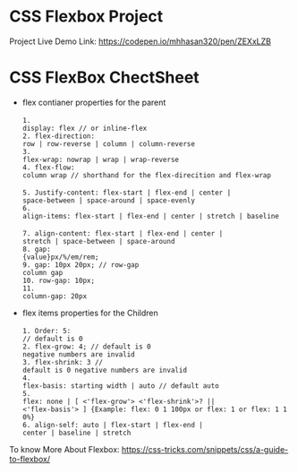 # CSS Flexbox Project

Project Live Demo Link:  https://codepen.io/mhhasan320/pen/ZEXxLZB
 
# CSS FlexBox ChectSheet
* flex contianer properties for the parent <br><br>
<code>1. display: flex // or inline-flex </code> <br>
<code>2. flex-direction: row | row-reverse | column | column-reverse</code> <br>
<code>3. flex-wrap: nowrap | wrap | wrap-reverse</code><br>
<code>4. flex-flow: column wrap  // shorthand for the flex-direcition and flex-wrap  </code><br>
<code>5. Justify-content: flex-start | flex-end | center | space-between | space-around | space-evenly </code> <br>
<code>6. align-items: flex-start | flex-end | center | stretch | baseline </code><br>
<code>7. align-content: flex-start | flex-end | center | stretch | space-between | space-around </code><br>
<code>8. gap: {value}px/%/em/rem; </code><br>
<code>9. gap: 10px 20px; // row-gap column gap </code><br>
<code>10. row-gap: 10px; </code><br>
<code>11. column-gap: 20px </code><br>

* flex items properties for the Children<br><br>
<code>1. Order: 5: // default is 0</code><br>
<code>2. flex-grow: 4; // default is 0 negative numbers are invalid </code><br>
<code>3. flex-shrink: 3 // default is 0 negative numbers are invalid</code><br>
<code>4. flex-basis: starting width | auto // default auto </code><br>
<code>5. flex: none | [ <'flex-grow'> <'flex-shrink'>? || <'flex-basis'> ] {Example: flex: 0 1 100px or flex: 1 or flex: 1 1 0%} </code><br>
<code>6. align-self: auto | flex-start | flex-end | center | baseline | stretch</code>
 
 To know More About Flexbox: https://css-tricks.com/snippets/css/a-guide-to-flexbox/

